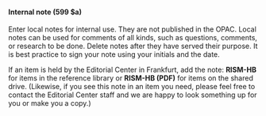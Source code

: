 #### **Internal note (599 $a)**

Enter local notes for internal use. They are not published in the OPAC. Local notes can be used for comments of all kinds, such as questions, comments, or research to be done. Delete notes after they have served their purpose. It is best practice to sign your note using your initials and the date.&nbsp;

If an item is held by the Editorial Center in Frankfurt, add the note: **RISM-HB** for items in the reference library or **RISM-HB (PDF)** for items on the shared drive. (Likewise, if you see this note in an item you need, please feel free to contact the Editorial Center staff and we are happy to look something up for you or make you a copy.)